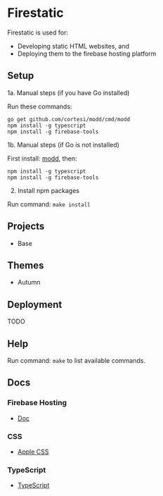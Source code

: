 # Firestatic
Firestatic is used for:
* Developing static HTML websites, and
* Deploying them to the firebase hosting platform


## Setup

1a. Manual steps (if you have Go installed)

Run these commands:
```
go get github.com/cortesi/modd/cmd/modd
npm install -g typescript
npm install -g firebase-tools
```

1b. Manual steps (if Go is not installed)

First install: [modd](https://github.com/cortesi/modd/releases), then:
```
npm install -g typescript
npm install -g firebase-tools
```


2. Install npm packages

Run command: `make install`


## Projects
* Base


## Themes
* Autumn


## Deployment
 TODO

## Help
Run command: `make` to list available commands.

## Docs

### Firebase Hosting
* [Doc](https://firebase.google.com/docs/hosting/)

### CSS
* [Apple CSS](http://www.cssstats.com/stats?url=http%3A%2F%2Fapple.com&name=Apple)

### TypeScript
* [TypeScript](https://www.typescriptlang.org/)
